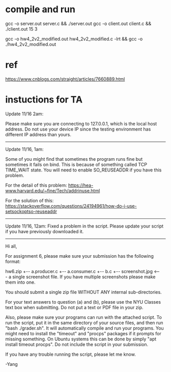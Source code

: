 # compile and run
gcc -o server.out server.c && ./server.out
gcc -o client.out client.c && ./client.out 15 3

gcc -o  hw4_2v2_modified.out  hw4_2v2_modified.c -lrt && gcc -o  ./hw4_2v2_modified.out 

# ref

https://www.cnblogs.com/straight/articles/7660889.html

# instuctions for TA

Update 11/16 2am:

Please make sure you are connecting to 127.0.0.1, which is the local host address. Do not use your device IP since the testing environment has different IP address than yours.

-----------------------------------------

Update 11/16, 1am:

Some of you might find that sometimes the program runs fine but sometimes it fails on bind. This is because of something called TCP TIME_WAIT state. You will need to enable SO_REUSEADDR if you have this problem.

For the detail of this problem: https://hea-www.harvard.edu/~fine/Tech/addrinuse.html

For the solution of this: https://stackoverflow.com/questions/24194961/how-do-i-use-setsockoptso-reuseaddr

-----------------------------------------

Update 11/16, 12am: Fixed a problem in the script. Please update your script if you have previously downloaded it.

-----------------------------------------

Hi all,



For assignment 6, please make sure your submission has the following format:

hw6.zip
 +-- a.producer.c
 +-- a.consumer.c
 +-- b.c
 +-- screenshot.jpg   <--- a single screenshot file. If you have multiple screenshots please make them into one.

You should submit a single zip file WITHOUT ANY internal sub-directories.

For your text answers to question (a) and (b), please use the NYU Classes text box when submitting. Do not put a text or PDF file in your zip.

Also, please make sure your programs can run with the attached script. To run the script, put it in the same directory of your source files, and then run "bash ./grader.sh". It will automatically compile and run your programs. You might need to install the "timeout" and "procps" packages if it prompts for missing something. On Ubuntu systems this can be done by simply "apt install timeout procps". Do not include the script in your submission.

If you have any trouble running the script, please let me know.



-Yang
